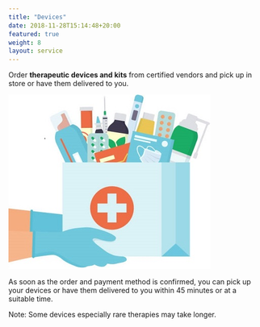 ```yaml
---
title: "Devices"
date: 2018-11-28T15:14:48+20:00 
featured: true
weight: 8
layout: service
---
```


Order **therapeutic devices and kits** from certified vendors and pick up in store or have them delivered to you. 

![Medical Diagnoses](/images/illustrations/hand-drugs.jpg)

As soon as the order and payment method is confirmed, you can pick up your devices or have them delivered to you within 45 minutes or at a suitable time.

Note: Some devices especially rare therapies may take longer.






